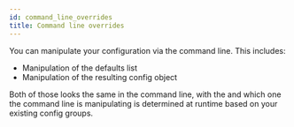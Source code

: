 ```yaml
---
id: command_line_overrides
title: Command line overrides
---
```

You can manipulate your configuration via the command line. This includes:
- Manipulation of the defaults list
- Manipulation of the resulting config object

Both of those looks the same in the command line, with the and which one the command line is manipulating is determined
at runtime based on your existing config groups.

